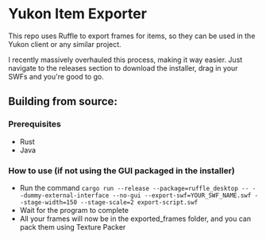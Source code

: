 # Yukon Item Exporter

This repo uses Ruffle to export frames for items, so they can be used in the Yukon client or any similar project.

I recently massively overhauled this process, making it way easier. Just navigate to the releases section to download the installer, drag in your SWFs and you're good to go.

## Building from source:

### Prerequisites

- Rust
- Java

### How to use (if not using the GUI packaged in the installer)

- Run the command
  `cargo run --release --package=ruffle_desktop -- --dummy-external-interface --no-gui --export-swf=YOUR_SWF_NAME.swf --stage-width=150 --stage-scale=2 export-script.swf`
- Wait for the program to complete
- All your frames will now be in the exported_frames folder, and you can pack them using Texture Packer
